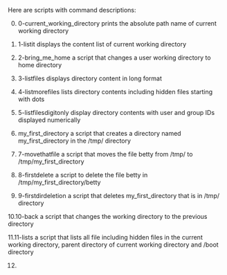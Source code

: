 Here are scripts with command descriptions:

0. 0-current_working_directory
prints the absolute path name of current working directory

1. 1-listit
displays the content list of current working directory

2. 2-bring_me_home
a script that changes a user working directory to home directory

3. 3-listfiles
displays directory content in long format

4. 4-listmorefiles
lists directory contents including hidden files starting with dots

5. 5-listfilesdigitonly
display directory contents with user and group IDs displayed numerically

6. my_first_directory
a script that creates a directory named my_first_directory in the /tmp/ directory

7. 7-movethatfile
a script that moves the file betty from /tmp/ to /tmp/my_first_directory 

8. 8-firstdelete
a script to delete the file betty in /tmp/my_first_directory/betty

9. 9-firstdirdeletion
a script that deletes my_first_directory that is in /tmp/ directory

10.10-back
a script that changes the working directory to the previous directory

11.11-lists
a script that lists all file including hidden files in the current working directory, parent directory of current working directory and /boot directory

12.
